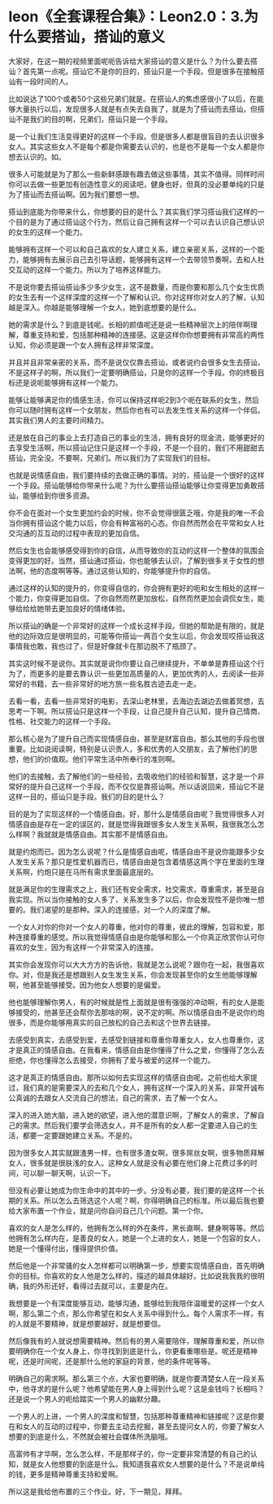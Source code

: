 # leon《全套课程合集》：Leon2.0：3.为什么要搭讪，搭讪的意义

大家好，在这一期的视频里面呢呃告诉给大家搭讪的意义是什么？为什么要去搭讪？首先第一点呢。搭讪它不是你的目的，搭讪只是一个手段。但是很多在接触搭讪有一段时间的人。

比如说达了100个或者50个这些兄弟们就是。在搭讪人的焦虑感很小了以后，在能够大量执行以后，发现很多人就是有点失去自我了，就是为了搭讪而去搭讪，但搭讪不是我们的目的啊，兄弟们，搭讪只是一个手段。

是一个让我们生活变得更好的这样一个手段。但是很多人都是很盲目的去认识很多女人。其实这些女人不是每个都是你需要去认识的，也是也不是每一个女人都是你想去认识的。如。

很多人可能就是为了那么一些新鲜感跟有趣去做这些事情，其实不值得。同样时间你可以去做一些更加有创造性意义的阅读吧，健身也好，但真的没必要单纯的只是为了搭讪而去搭讪啊。因为我们要想一想。

搭讪到底能为你带来什么，你想要的目的是什么？其实我们学习搭讪我们这样的一个目的是为了通过搭讪这个行为，然后让自己拥有这样一个可以去认识自己想认识的女生的这样一个能力。

能够拥有这样一个可以和自己喜欢的女人建立关系，建立亲密关系，这样的一个能力，能够拥有去展示自己去引导话题，能够拥有这样一个去带领节奏啊，去和人社交互动的这样一个能力。所以为了培养这样能力。

不是说你要去搭讪搭讪多少多少女生，这不是数量，而是你要和那么几个女生优质的女生去有一个这样深度的这样一个了解和认识。你对这样你对女人的了解，认知越是深入。你越是能够理解一个女人，她到底想要的是什么。

她的需求是什么？到底是钱呢。长相的颜值呢还是说一些精神层次上的陪伴啊理解，尊重支持和爱，包括那种精神的连接感。这是这样你你想要拥有非常高的两性认知，你必须是跟一个女人拥有这样非常深度。

并且并且非常亲密的关系，而不是说仅仅靠去搭讪，或者说约会很多女生去搭讪，不是这样子的啊，所以我们一定要明确搭讪，只是你的这样一个手段。你的终极目标还是说呃能够拥有这样一个能力。

能够让能够满足你的情感生活，你可以保持这样呃2到3个呃在联系的女生，然后你可以随时拥有这样一个女朋友，然后你也有可以去发生性关系的这样一个伴侣。其实我们男人的主要时间精力。

还是放在自己的事业上去打造自己的事业的生活，拥有良好的现金流，能够更好的去享受生活啊，所以搭讪记住只是这样一个手段，不是一个目的，我们不用甜甜去搭讪，完全没。不要啊，兄弟们。所以我们为了实现我们的目标。

也就是说情感自由，我们要持续的去做正确的事情。对的，搭讪是一个很好的这样一个手段。搭讪能够给你带来什么呢？为什么要搭讪搭讪能够让你变得更加勇敢搭讪，能够给到你很多资源。

你不会在面对一个女生更加约会的时候，你不会觉得很匮乏哦，你是我的唯一不会当你拥有搭讪这个能力以后，你会有种富裕的心态。你自然而然会在平常和女人社交沟通的互互动的过程中表现的更加自信。

然后女生也会能够感受得到你的自信，从而导致你的互动的这样一个整体的氛围会变得更加的好。当然，搭讪通过搭讪，你也能够去认识，了解到很多关于女性的想法啊，他的态度啊等等。通过这些认知的，你能够提升你的自信。

通过这样的认知的提升的，你变得自信的，你会拥有更好的呃和女生相处的这样一个能力，你变得更加自信。了你自然而然更加放松，自然而然更加会调侃女生，能够给给给她带去更加良好的情绪体验。

所以搭讪的确是一个非常好的这样一个成长这样手段。但她的帮助是有限的，就是他的边际效应是很明显的，可能等你搭讪一两百个女生以后，你会发现哎搭讪我这事情我也敢，我也过了，但是好像就卡在那边脱不了瓶颈了。

其实这时候不是说你。其实就是说你你要让自己继续提升，不单单是靠搭讪这个行为了，而更多的是要去靠认识一些更加高质量的人，更加优秀的人，去阅读一些非常好的书籍，去一些非常好的地方旅一些名胜古迹去走一走。

去看一看，去看一些非常好的电影，去深山老林里，去海边去湖边去做着冥想，去思考一下啊。所以搭讪只是这样一个手段，让自己提升自己认知，提升自己情商、性格、社交能力的这样一个手段。

那么核心是为了提升自己而实现情感自由，甚至是财富自由。那么其他的手段也很重要。比如说阅读啊，特别是认识贵人，多和优秀的人交朋友，去了解他们的思想，他们的价值观。他们平常生活中所奉行的准则啊。

他们的去接触，去了解他们的一些经验，去吸收他们的经验和智慧，这才是一个非常好的提升自己这样一个手段，而不仅仅是靠搭讪啊。所以话说回来，搭讪它不是这样一目的，搭讪只是手段。我们的目的是什么？

目的是为了实现这样的一个情感自由。好，那什么是情感自由呢？我觉得很多人对情感自由是存在一定的误区的，就是觉得我跟很多女人发生关系啊，我很我怎么怎么样啊？我就就是情感自由。其实那不是情感自由。

就是约炮而已。因为怎么说呢？什么是情感自由呢，情感自由不是说你能跟多少女人发生关系？那只是性爱机器而已，情感自由是包含着情感这两个字在里面的生理关系啊，约炮只是在马所有需求里面最底层的。

就是满足你的生理需求之上，我们还有安全需求，社交需求，尊重需求，甚至是自我实现。所以当你接触的女人多了，关系发生多了以后，你会发现性不是你唯一想要的。我们渴望的是那种。深入的连接感，对一个人的深度了解。

一个女人对你的你对一个女人的尊重，他对你的尊重，彼此的理解，包容和爱，那种连接尊重的感觉。所以我觉得情感自由是你能够和那么一个你真正欣赏你认可你喜欢的女生，因为有这样一个非常深入的连接。

其实你会发现你可以大大方方的告诉他，我就是怎么说呢？跟你在一起，我很喜欢你。对，但是我还是想跟别人女生发生关系，你会发现甚至你的女生他能够理解啊，他甚至能够接受。因为他女人想要的是偏爱。

他也能够理解你男人，有的时候就是性上面就是很有强强的冲动啊，有的女人是能够接受的，他甚至还会帮你去那啥的啊，说不定的啊。所以情感自由不是说你约炮很多，而是你能够用真实的自己放松的自己去和这个世界去链接。

去感受到真实，去感受到爱，去感受到链接和尊重你尊重女人，女人也尊重你，这才是真正的情感自由。在我看来，情感自由是你懂得了什么之爱，你懂得了怎么去拒绝，你也懂得怎么去接受，你拥有了爱与被爱的这样一个能力。

这才是真正的情感自由。那所以如何去实现这样的情感自由呢。之前也给大家提过，我们真的是需要深入的去和几个女人，拥有这样一个深入的关系，非常开诚布公真诚的去跟女人交流自己的想法，自己的需求，去了解一个女人。

深入的进入她大脑，进入她的欲望，进入他的潜意识啊，了解女人的需求，了解自己的需求。然后我们要学会筛选女人，并不是所有的女人都一定要进入自己的生活，都要一定要跟她建立关系。不是的。

因为很多女人其实就跟渣男一样，也有很多渣女啊，很多屌丝女啊，很多物质拜解女人，很多就是很肤浅的女人。这种女人就是没有必要在他们身上花费过多的时间，可以聊一聊天啊，认识一下。

但没有必要让她成为你生命中的其中的一步。分没有必要，我们要的是这样一个长期的关系。所以怎么去筛选这个人呢？啊，你得明确自己的标准。所以最后我也要给大家布置一个作业，就是问你自问自己几个问题。第一个你。

喜欢的女人是怎么样的，他拥有怎么样的外在条件，黑长直啊、健身啊等等。然后他拥有怎么样内在，是善良的女人，她是一个上进的女人，她是一个包容的女人，她是一个懂得付出，懂得提供价值。

然后他是一个非常骚的女人怎样都可以明确第一步，想要实现情感自由，首先明确你的目标。你喜欢的女人他是怎么样的，描述的越具体越好。比如说我我我的很明确，我的外形还好，看得过去就可以，主要是内在。

我想要是一个有深度能够互动，能够沟通，能够给到我陪伴温暖爱的这样一个女人啊，那么第二个点，那么你希望在和女人关系中得到什么。每个人需求不一样，有的人就是不要精神，就是想要越好，就是想要信。

然后像我有的人就说想需要精神。然后有的男人需要陪伴，理解尊重和爱，所以你要明确你在一个女人身上，你寻找到到底是什么，你更看重哪些是。呢还是精神呢，还是时间呢，还是那什么他的家庭的背景，他的条件呢等等。

明确自己的需求啊。那么第三个点，大家也要明确，就是你要清楚女人在一段关系中，他寻求的是什么呢？他希望能在男人身上得到什么呢？这是金钱吗？长相吗？还是说一个男人的呃给踏实一个男人的幽默分趣。

一个男人的上进，一个男人的深度和智慧，包括那种尊重精神和链接呢？这是你要在和女人的互动的过程中，你要去主动去挖掘，甚至去提问女人的，你要了解女人想要的到底是什么，不然就会被社会媒体所洗脑哦。

高富帅有才华啊，怎么怎么样，不是那样子的，你一定要非常清楚的有自己的认知，就是女人他想要的到底是什么。我知道我喜欢女人想要的是什么？不是说单纯的钱，更多是精神尊重支持和爱啊。

所以这是我给他布置的三个作业。好，下一期见，拜拜。